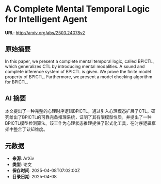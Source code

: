 # A Complete Mental Temporal Logic for Intelligent Agent

**URL**: http://arxiv.org/abs/2503.24078v2

## 原始摘要

In this paper, we present a complete mental temporal logic, called BPICTL,
which generalizes CTL by introducing mental modalities. A sound and complete
inference system of BPICTL is given. We prove the finite model property of
BPICTL. Furthermore, we present a model checking algorithm for BPICTL.


## AI 摘要

本文提出了一种完整的心理时序逻辑BPICTL，通过引入心理模态扩展了CTL。研究给出了BPICTL的可靠完备推理系统，证明了其有限模型性质，并提出了一种BPICTL模型检测算法。该工作为心理状态推理提供了形式化工具，在时序逻辑框架中整合了认知维度。

## 元数据

- **来源**: ArXiv
- **类型**: 论文
- **保存时间**: 2025-04-08T07:02:00Z
- **目录日期**: 2025-04-08

